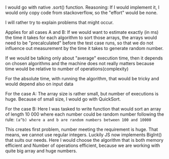  I would go with native .sort() function.
 Reasoning: If I would implement it, I would only copy code from stackoverflow, so the "effort"
 would be none. 

 I will rather try to explain problems that might occur.

 Applies for all cases A and B:
 If we would want to estimate exactly (in ms) the time it takes
 for each algorithm to sort those arrays, the arrays would need to be "precalculated"
 before the test case runs, so that we do not influence out measurement by the time it takes to generate random number.

 If we would be talking only about "average" execution time, then it depends on chosen algorithms and the machine does not
 really matters because time would be relative to number of operations(complexity)

 For the absolute time, with running the algorithm, that would be tricky and would depend also on input data

 For the case A:
 The array size is rather small, but number of executions is huge.
 Because of small size, I would go with QuickSort.

 For the case B:
 Here I was tasked to write function that would sort an array of length 10 000 where each number could be random number following the rule:
 `(a^b) where a and b are random numbers between 100 and 10000`

 This creates first problem, number meeting the requirement is huge. That means, we cannot use regular integers.
 Luckily JS now implements BigInt() that suits our needs.
 Here I would choose the algorithm that is both memory efficient and Number of operations efficient,
 because we are working with quite big array and huge numbers.
 


